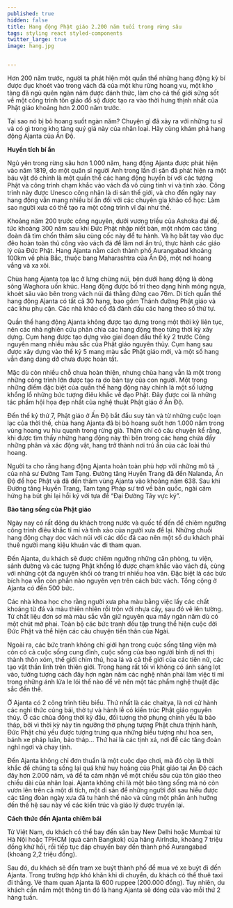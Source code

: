 ```yaml
---
published: true
hidden: false
title: Hang động Phật giáo 2.200 năm tuổi trong rừng sâu
tags: styling react styled-components
twitter_large: true
image: hang.jpg


---
```


Hơn 200 năm trước, người ta phát hiện một quần thể những hang động kỳ bí được đục khoét vào trong vách đá của một khu rừng hoang vu, một kho tàng đã ngủ quên ngàn năm được đánh thức, làm cho cả thế giới sửng sốt về một công trình tôn giáo đồ sộ được tạo ra vào thời hưng thịnh nhất của Phật giáo khoảng hơn 2.000 năm trước.

Tại sao nó bị bỏ hoang suốt ngàn năm? Chuyện gì đã xảy ra với những tu sĩ và có gì trong kho tàng quý giá này của nhân loại. Hãy cùng khám phá hang động Ajanta của Ấn Độ.

**Huyền tích bí ẩn**

Ngủ yên trong rừng sâu hơn 1.000 năm, hang động Ajanta được phát hiện vào năm 1819, do một quân sĩ người Anh trong lần đi săn đã phát hiện ra một báu vật đó chính là một quần thể các hang động huyền bí với các tượng Phật và công trình chạm khắc vào vách đá vô cùng tinh vi và tinh xảo. Công trình này được Unesco công nhận là di sản thế giới, và cho đến ngày nay hang động vẫn mang nhiều bí ẩn đối với các chuyên gia khảo cổ học: Làm sao người xưa có thể tạo ra một công trình vĩ đại như thế.

Khoảng năm 200 trước công nguyên, dưới vương triều của Ashoka đại đế, tức khoảng 300 năm sau khi Đức Phật nhập niết bàn, một nhóm các tăng đoàn đã tìm chốn thâm sâu cùng cốc này để tu hành. Và họ bắt tay vào đục đẽo hoàn toàn thủ công vào vách đá để làm nơi ẩn trú, thực hành các giáo lý của Đức Phật. Hang Ajanta nằm cách thành phố Aurangabad khoảng 100km về phía Bắc, thuộc bang Maharashtra của Ấn Độ, một nơi hoang vắng và xa xôi.


Chùa hang Ajanta tọa lạc ở lưng chừng núi, bên dưới hang động là dòng sông Waghora uốn khúc. Hang động được bố trí theo dạng hình móng ngựa, khoét sâu vào bên trong vách núi đá thẳng đứng cao 76m. Di tích quần thể hang động Ajanta có tất cả 30 hang, bao gồm Thánh đường Phật giáo và các khu phụ cận. Các nhà khảo cổ đã đánh dấu các hang theo số thứ tự.

Quần thể hang động Ajanta không được tạo dựng trong một thời kỳ liên tục, nên các nhà nghiên cứu phân chia các hang động theo từng thời kỳ xây dựng. Cụm hang được tạo dựng vào giai đoạn đầu thế kỷ 2 trước Công nguyên mang nhiều màu sắc của Phật giáo nguyên thủy. Cụm hang sau được xây dựng vào thế kỷ 5 mang màu sắc Phật giáo mới, và một số hang vẫn đang dang dở chưa được hoàn tất.

Mặc dù còn nhiều chỗ chưa hoàn thiện, nhưng chùa hang vẫn là một trong những công trình lớn được tạo ra do bàn tay của con người. Một trong những điểm đặc biệt của quần thể hang động này chính là một số lượng khổng lồ những bức tượng điêu khắc về đạo Phật. Đây được coi là những tác phẩm hội họa đẹp nhất của nghệ thuật Phật giáo ở Ấn Độ.

Đến thế kỷ thứ 7, Phật giáo ở Ấn Độ bắt đầu suy tàn và từ những cuộc loạn lạc của thời thế, chùa hang Ajanta đã bị bỏ hoang suốt hơn 1.000 năm trong vùng hoang vu hiu quạnh trong rừng già. Thậm chí có câu chuyện kể rằng, khi được tìm thấy những hang động này thì bên trong các hang chứa đầy những phân và xác động vật, hang trở thành nơi trú ẩn của các loài thú hoang.

Người ta cho rằng hang động Ajanta hoàn toàn phù hợp với những mô tả của nhà sư Đường Tam Tạng. Đường tăng Huyền Trang đã đến Nalanda, Ấn Độ để học Phật và đã đến thăm vùng Ajanta vào khoảng năm 638. Sau khi Đường tăng Huyền Trang, Tam tạng Pháp sư trở về bản quốc, ngài cảm hứng hạ bút ghi lại hồi ký với tựa đề “Đại Đường Tây vực ký”.

**Bảo tàng sống của Phật giáo**

Ngày nay có rất đông du khách trong nước và quốc tế đến để chiêm ngưỡng công trình điêu khắc tỉ mỉ và tinh xảo của người xưa để lại. Những chuỗi hang động chạy dọc vách núi với các dốc đá cao nên một số du khách phải thuê người mang kiệu khuân vác đi tham quan.

Đến Ajanta, du khách sẽ được chiêm ngưỡng những căn phòng, tu viện, sảnh đường và các tượng Phật khổng lồ được chạm khắc vào vách đá, cùng với những cột đá nguyên khối có trang trí nhiều hoa văn. Đặc biệt là các bức bích họa vẫn còn phần nào nguyên vẹn trên cách bức vách. Tổng cộng ở Ajanta có đến 500 bức.


Các nhà khoa học cho rằng người xưa pha màu bằng việc lấy các chất khoáng từ đá và màu thiên nhiên rồi trộn với nhựa cây, sau đó vẽ lên tường. Từ chất liệu đơn sơ mà màu sắc vẫn giữ nguyên qua mấy ngàn năm dù có một chút mờ phai. Toàn bộ các bức tranh đều tập trung thể hiện cuộc đời Đức Phật và thể hiện các câu chuyện tiền thân của Ngài.

Ngoài ra, các bức tranh không chỉ giới hạn trong cuộc sống tăng viện mà còn có cả cuộc sống cung đình, cuộc sống của bao người bình dị nơi thị thành thôn xóm, thế giới chim thú, hoa lá và cả thế giới của các tiên nữ, các tạo vật thần linh trên thiên giới. Trong hang rất tối vì không có ánh sáng lọt vào, tưởng tượng cách đây hơn ngàn năm các nghệ nhân phải làm việc tỉ mỉ trong những ánh lửa le lói thế nào để vẽ nên một tác phẩm nghệ thuật đặc sắc đến thế.

Ở Ajanta có 2 công trình tiêu biểu. Thứ nhất là các chaitya, là nơi cử hành các nghi thức cúng bái, thờ tự và hành lễ có kiến trúc Phật giáo nguyên thủy. Ở các chùa động thời kỳ đầu, đối tượng thờ phụng chính yếu là bảo tháp, bởi vì thời kỳ này tín ngưỡng thờ phụng tượng Phật chưa thịnh hành, Đức Phật chủ yếu được tượng trưng qua những biểu tượng như hoa sen, bánh xe pháp luân, bảo tháp… Thứ hai là các tịnh xá, nơi để các tăng đoàn nghỉ ngơi và chay tịnh.

Đến Ajanta không chỉ đơn thuần là một cuộc dạo chơi, mà đó còn là thời khắc để chúng ta sống lại quá khứ huy hoàng của Phật giáo tại Ấn Độ cách đây hơn 2.000 năm, và để ta cảm nhận về một chiều sâu của tôn giáo theo chiều dài của nhân loại. Ajanta không chỉ là một bảo tàng sống mà nó còn vươn lên trên cả một di tích, một di sản để những người đời sau hiểu được các tăng đoàn ngày xưa đã tu hành thế nào và cũng một phần ảnh hưởng đến thế hệ sau này về các kiến trúc và giáo lý được truyền lại.

**Cách thức đến Ajanta chiêm bái**


Từ Việt Nam, du khách có thể bay đến sân bay New Delhi hoặc Mumbai từ Hà Nội hoặc TPHCM (quá cảnh Bangkok) của hãng AirIndia, khoảng 7 triệu đồng khứ hồi, rồi tiếp tục đáp chuyến bay đến thành phố Aurangabad (khoảng 2,2 triệu đồng).

Sau đó, du khách sẽ đến trạm xe buýt thành phố để mua vé xe buýt đi đến Ajanta. Trong trường hợp khó khăn khi di chuyển, du khách có thể thuê taxi đi thẳng. Vé tham quan Ajanta là 600 ruppee (200.000 đồng). Tuy nhiên, du khách cần nắm một thông tin đó là hang Ajanta sẽ đóng cửa vào mỗi thứ 2 hàng tuần.